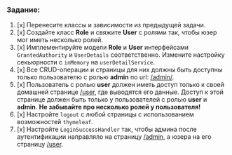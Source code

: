 ### Задание:
1. [x] Перенесите классы и зависимости из предыдущей задачи. 
2. [x] Создайте класс **Role** и свяжите **User** с ролями так, чтобы юзер мог иметь несколько ролей.
3. [x] Имплементируйте модели **Role** и **User** интерфейсами <code>GrantedAuthority</code> и <code>UserDetails</code> соответственно. Измените настройку секьюрности с <code>inMemory</code> на <code>userDetailService</code>.
4. [x] Все CRUD-операции и страницы для них должны быть доступны только пользователю с ролью **admin** по url: [/admin/]().
5. [x] Пользователь с ролью **user** должен иметь доступ только к своей домашней странице [/user](), где выводятся его данные. Доступ к этой странице должен быть только у пользователей с ролью **user** и **admin**. **Не забывайте про несколько ролей у пользователя!**
6. [x] Настройте `logout` с любой страницы с использованием возможностей `thymeleaf`.
7. [x] Настройте `LoginSuccessHandler` так, чтобы админа после аутентификации направляло на страницу [/admin](), а юзера на его страницу [/user]().
